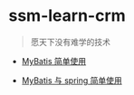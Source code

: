 # ssm-learn-crm

>愿天下没有难学的技术

- [MyBatis 简单使用](/ssm-mybatis)

- [MyBatis 与 spring 简单使用](/ssm-mybatis-spring)